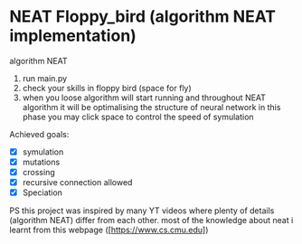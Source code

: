 # NEAT Floppy_bird (algorithm NEAT implementation)
algorithm NEAT
1. run main.py
2. check your skills in floppy bird (space for fly)
3. when you loose algorithm will start running and throughout NEAT algorithm it will be optimalising the structure of neural network
in this phase you may click space to control the speed of symulation

Achieved goals:
- [x] symulation
- [x] mutations
- [x] crossing
- [x] recursive connection allowed 
- [x] Speciation

PS this project was inspired by many YT videos where plenty of details (algorithm NEAT) differ from each other.
most of the knowledge about neat i learnt from this webpage ([https://www.cs.cmu.edu])

[https://www.cs.cmu.edu]: https://www.cs.cmu.edu/afs/cs/project/jair/pub/volume21/stanley04a-html/node3.html
